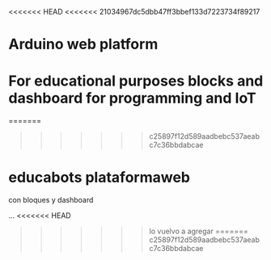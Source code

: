 <<<<<<< HEAD
<<<<<<< 21034967dc5dbb47ff3bbef133d7223734f89217
# Arduino web platform
For educational purposes
blocks and dashboard for programming and IoT
=======
=======
>>>>>>> c25897f12d589aadbebc537aeabc7c36bbdabcae
# educabots plataformaweb
con bloques y dashboard

...
<<<<<<< HEAD
>>>>>>> lo vuelvo a agregar
=======
>>>>>>> c25897f12d589aadbebc537aeabc7c36bbdabcae
